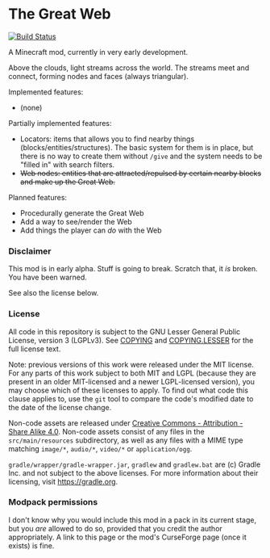 # The Great Web

[![Build Status](https://travis-ci.org/Solonarv/the-great-web.svg?branch=master)](https://travis-ci.org/Solonarv/the-great-web)

A Minecraft mod, currently in very early development.

Above the clouds, light streams across the world. The streams meet and connect, forming
nodes and faces (always triangular). 

Implemented features:

 - (none)

Partially implemented features:

 - Locators: items that allows you to find nearby things (blocks/entities/structures). The basic system for them is in place,
   but there is no way to create them without `/give` and the system needs to be "filled in" with search filters.
 - ~~Web nodes: entities that are attracted/repulsed by certain nearby blocks and make up the Great Web.~~

Planned features:

 - Procedurally generate the Great Web
 - Add a way to see/render the Web
 - Add things the player can *do* with the Web

### Disclaimer

This mod is in early alpha. Stuff is going to break. Scratch that, it *is* broken. You have been warned.

See also the license below.
 
### License

All code in this repository is subject to the GNU Lesser General Public License, version 3 (LGPLv3).
See [COPYING](COPYING) and [COPYING.LESSER](COPYING.LESSER) for the full license text.

Note: previous versions of this work were released under the MIT license. For any parts of this work subject to both MIT and LGPL (because they are present in an older MIT-licensed and a newer LGPL-licensed version), you may choose which of these licenses to apply. To find out what code this clause applies to, use the `git` tool to compare the code's modified date to the date of the license change.

Non-code assets are released under [Creative Commons - Attribution - Share Alike 4.0](CC-BY-SA-4.0.txt). Non-code assets consist of any files in the `src/main/resources` subdirectory, as well as any files with a MIME type matching `image/*`, `audio/*`, `video/*` or `application/ogg`.

`gradle/wrapper/gradle-wrapper.jar`, `gradlew` and `gradlew.bat` are (c) Gradle Inc. and not subject to the above licenses. For more information about their licensing, visit <https://gradle.org>.

### Modpack permissions

I don't know why you would include this mod in a pack in its current stage, but you *are* allowed to do so, provided that you credit the author
appropriately. A link to this page or the mod's CurseForge page (once it exists) is fine.
